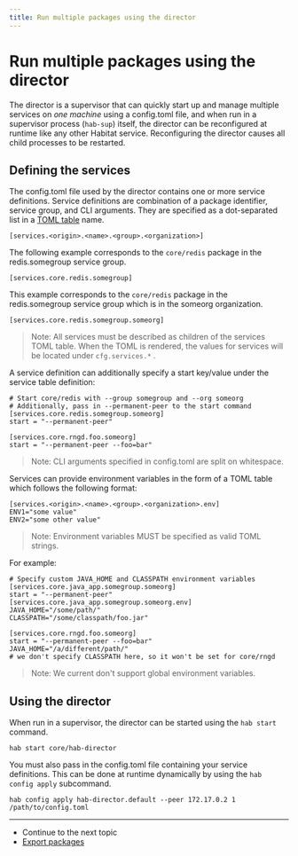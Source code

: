 ```yaml
---
title: Run multiple packages using the director
---
```


# Run multiple packages using the director
The director is a supervisor that can quickly start up and manage multiple services on _one machine_ using a config.toml file, and when run in a supervisor process (`hab-sup`) itself, the director can be reconfigured at runtime like any other Habitat service. Reconfiguring the director causes all child processes to be restarted.

## Defining the services

The config.toml file used by the director contains one or more service definitions. Service definitions are combination of a package identifier, service group, and CLI arguments. They are specified as a dot-separated list in a [TOML table](https://github.com/toml-lang/toml#table) name.

    [services.<origin>.<name>.<group>.<organization>]

The following example corresponds to the `core/redis` package in the redis.somegroup service group.

    [services.core.redis.somegroup]

This example corresponds to the `core/redis` package in the redis.somegroup service group which is in the someorg organization.

    [services.core.redis.somegroup.someorg]

> Note: All services must be described as children of the services TOML table. When the TOML is rendered, the values for services will be
located under `cfg.services.*` .

A service definition can additionally specify a start key/value under
the service table definition:

    # Start core/redis with --group somegroup and --org someorg
    # Additionally, pass in --permanent-peer to the start command
    [services.core.redis.somegroup.someorg]
    start = "--permanent-peer"

    [services.core.rngd.foo.someorg]
    start = "--permanent-peer --foo=bar"

> Note:  CLI arguments specified in config.toml are split on whitespace.


Services can provide environment variables in the form of a TOML table which follows the following format:

	[services.<origin>.<name>.<group>.<organization>.env]
	ENV1="some value"
	ENV2="some other value" 

> Note: Environment variables MUST be specified as valid TOML strings. 

For example:

	# Specify custom JAVA_HOME and CLASSPATH environment variables
	[services.core.java_app.somegroup.someorg]
	start = "--permanent-peer"
	[services.core.java_app.somegroup.someorg.env]
	JAVA_HOME="/some/path/"
	CLASSPATH="/some/classpath/foo.jar"
	
	[services.core.rngd.foo.someorg]
	start = "--permanent-peer --foo=bar"
	JAVA_HOME="/a/different/path/"
	# we don't specify CLASSPATH here, so it won't be set for core/rngd

> Note: We current don't support global environment variables.

## Using the director
When run in a supervisor, the director can be started using the `hab start` command.

    hab start core/hab-director

You must also pass in the config.toml file containing your service definitions. This can be done at runtime dynamically by using the `hab config apply` subcommand.

    hab config apply hab-director.default --peer 172.17.0.2 1 /path/to/config.toml

<hr>
<ul class="main-content--link-nav">
  <li>Continue to the next topic</li>
  <li><a href="/docs/run-packages-export">Export packages</a></li>
</ul>
